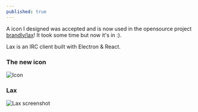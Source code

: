 ```yaml
---
published: true
---
```

A icon I designed was accepted and is now used in the opensource project [brandly/lax](https://github.com/brandly/Lax)!
It took some time but now it's in :). 

Lax is an IRC client built with Electron & React.


### The new icon 
![Icon](https://github.com/bitterbit/Parse-Dashboard-Android/raw/master/imgs/51934175-adc32b80-240b-11e9-9d12-22fca5152e0f.png)

### Lax
![Lax screenshot](https://github.com/bitterbit/Parse-Dashboard-Android/raw/master/imgs/63960091-a9232c00-ca5b-11e9-851b-9a3a12c15760.png)
